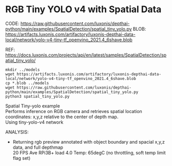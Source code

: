 # RGB Tiny YOLO v4 with Spatial Data

CODE: https://raw.githubusercontent.com/luxonis/depthai-python/main/examples/SpatialDetection/spatial_tiny_yolo.py
BLOB: https://artifacts.luxonis.com/artifactory/luxonis-depthai-data-local/network/yolo-v4-tiny-tf_openvino_2021.4_6shave.blob

REF: https://docs.luxonis.com/projects/api/en/latest/samples/SpatialDetection/spatial_tiny_yolo/


```
mkdir ../models
wget https://artifacts.luxonis.com/artifactory/luxonis-depthai-data-local/network/yolo-v4-tiny-tf_openvino_2021.4_6shave.blob
cp *.blob ../models
wget https://raw.githubusercontent.com/luxonis/depthai-python/main/examples/SpatialDetection/spatial_tiny_yolo.py
python3 spatial_tiny_yolo.py
```

Spatial Tiny-yolo example  
  Performs inference on RGB camera and retrieves spatial location coordinates: x,y,z relative to the center of depth map.  
  Using  tiny-yolo-v4 network

ANALYSIS:  
 - Returning rgb preview annotated with object boundary and spacial x,y,z data, and full depthmap  
   20 FPS Ave RPi3B+ load 4.0 Temp: 65degC (no throttling, soft temp limit flag set)

